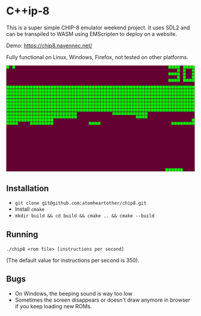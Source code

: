 # C++ip-8
This is a super simple CHIP-8 emulator weekend project. It uses SDL2 and can be transpiled to WASM using EMScripten to deploy on a website.

Demo: https://chip8.navennec.net/

Fully functional on Linux, Windows, Firefox, not tested on other platforms.

!["Brick screenshot"](res/screenshot.png?raw=true)

## Installation
- `git clone git@github.com:atomheartother/chip8.git`
- Install `cmake`
- `mkdir build && cd build && cmake .. && cmake --build`

## Running
`./chip8 <rom file> [instructions per second]`

(The default value for instructions per second is 350).

## Bugs
- On Windows, the beeping sound is way too low
- Sometimes the screen disappears or doesn't draw anymore in browser if you keep loading new ROMs.